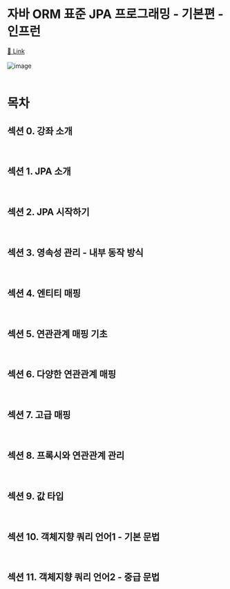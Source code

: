 # 자바 ORM 표준 JPA 프로그래밍 - 기본편 - 인프런
[:link: Link](https://www.inflearn.com/course/ORM-JPA-Basic/dashboard)  
<br>
![image](https://user-images.githubusercontent.com/77559262/155824793-84d7012c-ee9a-4eef-875a-b390ccafa343.png)  
<br>

# 목차
## 섹션 0. 강좌 소개
<br>

## 섹션 1. JPA 소개
<br>

## 섹션 2. JPA 시작하기
<br>

## 섹션 3. 영속성 관리 - 내부 동작 방식
<br>

## 섹션 4. 엔티티 매핑
<br>

## 섹션 5. 연관관계 매핑 기초
<br>

## 섹션 6. 다양한 연관관계 매핑
<br>

## 섹션 7. 고급 매핑
<br>

## 섹션 8. 프록시와 연관관계 관리
<br>

## 섹션 9. 값 타입
<br>

## 섹션 10. 객체지향 쿼리 언어1 - 기본 문법
<br>

## 섹션 11. 객체지향 쿼리 언어2 - 중급 문법
<br>

